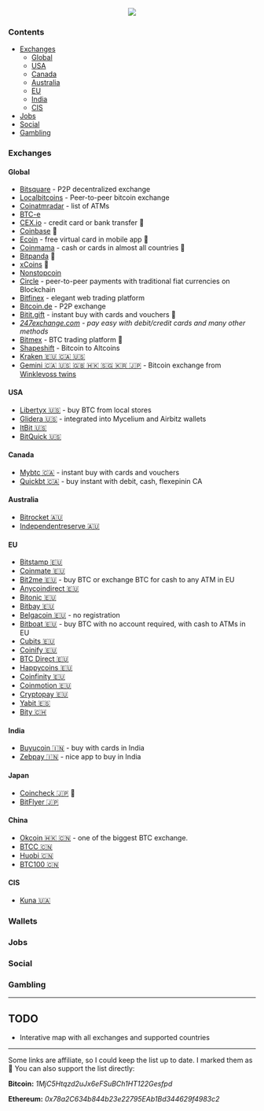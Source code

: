 <p align="center">
  <img src="http://www.userlogos.org/files/logos/Deva/blockchain1.png" />
</p>


### Contents

- [Exchanges](#exchanges)
  * [Global](#global)
  * [USA](#usa)
  * [Canada](#canada)
  * [Australia](#australia)
  * [EU](#eu)
  * [India](#india)
  * [CIS](#cis)
- [Jobs](#jobs)
- [Social](#social)
- [Gambling](#gambling)

### Exchanges

#### Global

- [Bitsquare](https://bitsquare.io) - P2P decentralized exchange
- [Localbitcoins](https://localbitcoins.com/) - Peer-to-peer bitcoin exchange
- [Coinatmradar](https://coinatmradar.com) - list of ATMs
- [BTC-e](https://btc-e.com)
- [CEX.io](https://cex.io/r/0/up104147987/0/) - credit card or bank transfer 🍭
- [Coinbase](https://www.coinbase.com/join/5212202cee56a72fbe000061) 🍭
- [Ecoin](https://www.e-coin.io/?ref=bb5f6a0f682f485ca396da4a002c6777) - free virtual card in mobile app 🍭
- [Coinmama](https://www.Coinmama.com/?ref=imbaniac.) - cash or cards in almost all countries 🍭
- [Bitpanda](https://www.bitpanda.com/?ref=7384335410044472714) 🍭
- [xCoins](https://xcoins.io/?r=a6e773) 🍭
- [Nonstopcoin](http://nonstopcoin.com/)
- [Circle](https://www.circle.com) - peer-to-peer payments with traditional fiat currencies on Blockchain
- [Bitfinex](https://www.bitfinex.com) - elegant web trading platform
- [Bitcoin.de](https://www.bitcoin.de) - P2P exchange
- [Bitit.gift](http://bitit.gift/?referral=WHIKUUSA) - instant buy with cards and vouchers 🍭
- *[247exchange.com](https://www.247exchange.com) - pay easy with debit/credit cards and many other methods*
- [Bitmex](https://www.bitmex.com/register/0rE6wB) - BTC trading platform 🍭
- [Shapeshift](https://shapeshift.io) - Bitcoin to Altcoins
- [Kraken 🇪🇺 🇨🇦 🇺🇸](https://www.kraken.com)
- [Gemini 🇨🇦 🇺🇸 🇬🇧 🇭🇰 🇸🇬 🇰🇷 🇯🇵](https://gemini.com) - Bitcoin exchange from [Winklevoss twins](https://en.wikipedia.org/wiki/Winklevoss_twins)

#### USA

- [Libertyx 🇺🇸](https://libertyx.com) - buy BTC from local stores
- [Glidera 🇺🇸](https://www.glidera.io) - integrated into Mycelium and Airbitz wallets
- [ItBit 🇺🇸](https://www.itbit.com)
- [BitQuick 🇺🇸](https://www.bitquick.co)

#### Canada

- [Mybtc 🇨🇦](https://mybtc.ca/) - instant buy with cards and vouchers
- [Quickbt 🇨🇦](https://quickbt.com/) - buy instant with debit, cash, flexepinin CA

#### Australia

- [Bitrocket 🇦🇺](http://www.bitrocket.co/)
- [Independentreserve 🇦🇺](https://www.independentreserve.com/)

#### EU

- [Bitstamp 🇪🇺](https://www.bitstamp.net/)
- [Coinmate 🇪🇺](https://coinmate.io)
- [Bit2me 🇪🇺](https://bit2me.com/) - buy BTC or exchange BTC for cash to any ATM in EU
- [Anycoindirect 🇪🇺](https://anycoindirect.eu/)
- [Bitonic 🇪🇺](https://bitonic.nl)
- [Bitbay 🇪🇺](https://bitbay.net/)
- [Belgacoin 🇪🇺](https://www.belgacoin.com) - no registration
- [Bitboat 🇪🇺](https://www.bitboat.net/) - buy BTC with no account required, with cash to ATMs in EU
- [Cubits 🇪🇺](https://cubits.com/)
- [Coinify 🇪🇺](https://www.coinify.com/)
- [BTC Direct 🇪🇺](https://btcdirect.eu)
- [Happycoins 🇪🇺](https://www.happycoins.com)
- [Coinfinity 🇪🇺](https://coinfinity.co/)
- [Coinmotion 🇪🇺](https://coinmotion.com/)
- [Cryptopay 🇪🇺](https://cryptopay.me/)
- [Yabit 🇪🇸](https://yabit.com.ve/)
- [Bity 🇨🇭 ](https://bity.com/)

#### India

- [Buyucoin 🇮🇳](http://www.buyucoin.com/) - buy with cards in India
- [Zebpay 🇮🇳](https://www.zebpay.com/) - nice app to buy in India

#### Japan

- [Coincheck 🇯🇵](https://coincheck.com/?c=_aI3PKBrW6U) 🍭
- [BitFlyer 🇯🇵](https://bitflyer.jp/)

#### China

- [Okcoin 🇭🇰 🇨🇳](https://www.okcoin.cn) - one of the biggest BTC exchange.
- [BTCC 🇨🇳](exchange.btcc.com)
- [Huobi 🇨🇳](https://www.huobi.com/)
- [BTC100 🇨🇳](https://www.btc100.com/)

#### CIS

- [Kuna 🇺🇦](https://kuna.io/)

### Wallets

### Jobs

### Social

### Gambling

---

## TODO
- Interative map with all exchanges and supported countries

---

Some links are affiliate, so I could keep the list up to date. I marked them as 🍭
You can also support the list directly:

**Bitcoin:** *1MjC5Htqzd2uJx6eFSuBCh1HT122Gesfpd*

**Ethereum:** *0x78a2C634b844b23e22795EAb1Bd344629f4983c2*




























































































































































































































































































































